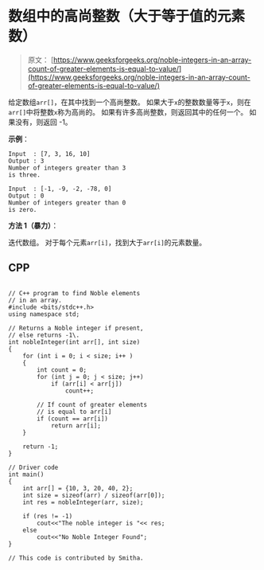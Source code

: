 # 数组中的高尚整数（大于等于值的元素数）

> 原文： [https://www.geeksforgeeks.org/noble-integers-in-an-array-count-of-greater-elements-is-equal-to-value/](https://www.geeksforgeeks.org/noble-integers-in-an-array-count-of-greater-elements-is-equal-to-value/)

给定数组`arr[]`，在其中找到一个高尚整数。 如果大于`x`的整数数量等于`x`，则在`arr[]`中将整数`x`称为高尚的。 如果有许多高尚整数，则返回其中的任何一个。 如果没有，则返回 -1。

**示例**：

```
Input  : [7, 3, 16, 10]
Output : 3  
Number of integers greater than 3
is three.

Input  : [-1, -9, -2, -78, 0]
Output : 0
Number of integers greater than 0
is zero.

```



**方法 1（暴力）**：

迭代数组。 对于每个元素`arr[i]`，找到大于`arr[i]`的元素数量。

## CPP

```

// C++ program to find Noble elements 
// in an array. 
#include <bits/stdc++.h> 
using namespace std; 

// Returns a Noble integer if present, 
// else returns -1\. 
int nobleInteger(int arr[], int size) 
{ 
    for (int i = 0; i < size; i++ ) 
    { 
        int count = 0; 
        for (int j = 0; j < size; j++)  
            if (arr[i] < arr[j]) 
                count++; 

        // If count of greater elements 
        // is equal to arr[i] 
        if (count == arr[i]) 
            return arr[i]; 
    } 

    return -1; 
} 

// Driver code 
int main() 
{ 
    int arr[] = {10, 3, 20, 40, 2}; 
    int size = sizeof(arr) / sizeof(arr[0]); 
    int res = nobleInteger(arr, size); 

    if (res != -1) 
        cout<<"The noble integer is "<< res; 
    else
        cout<<"No Noble Integer Found"; 
} 

// This code is contributed by Smitha. 

```